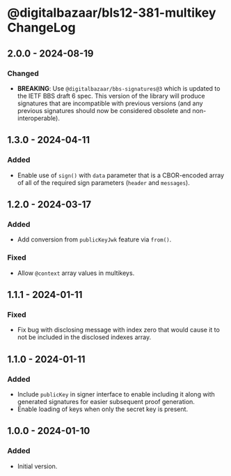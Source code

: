 # @digitalbazaar/bls12-381-multikey ChangeLog

## 2.0.0 - 2024-08-19

### Changed
- **BREAKING**: Use `@digitalbazaar/bbs-signatures@3` which is updated
  to the IETF BBS draft 6 spec. This version of the library will produce
  signatures that are incompatible with previous versions (and any previous
  signatures should now be considered obsolete and non-interoperable).

## 1.3.0 - 2024-04-11

### Added
- Enable use of `sign()` with `data` parameter that is a CBOR-encoded
  array of all of the required sign parameters (`header` and `messages`).

## 1.2.0 - 2024-03-17

### Added
- Add conversion from `publicKeyJwk` feature via `from()`.

### Fixed
- Allow `@context` array values in multikeys.

## 1.1.1 - 2024-01-11

### Fixed
- Fix bug with disclosing message with index zero that would cause it
  to not be included in the disclosed indexes array.

## 1.1.0 - 2024-01-11

### Added
- Include `publicKey` in signer interface to enable including it along with
  generated signatures for easier subsequent proof generation.
- Enable loading of keys when only the secret key is present.

## 1.0.0 - 2024-01-10

### Added
- Initial version.
